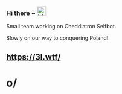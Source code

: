 ### Hi there ~ <img src="https://user-images.githubusercontent.com/1303154/88677602-1635ba80-d120-11ea-84d8-d263ba5fc3c0.gif" width="24px" alt="hi">

Small team working on Cheddlatron Selfbot.

Slowly on our way to conquering Poland!

## https://3l.wtf/

# o/
